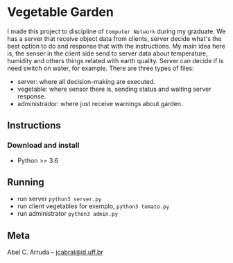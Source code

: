 # Vegetable Garden
I made this project to discipline of `Computer Network` during my graduate. We has a server
that receive object data from clients, server decide what's the best option to do and response that
with the instructions. My main idea here is, the senser in the client side send to server data about temperature,
humidity and others things related with earth quality. Server can decide if is need switch on water, for example.
There are three types of files: 
  - server: where all decision-making are executed.
  - vegetable: where sensor there is, sending status and waiting server response.
  - administrador: where just receive warnings about garden.

## Instructions
### Download and install
- Python >= 3.6

## Running
- run server ```python3 server.py```
- run client vegetables for exemplo, ```python3 tomato.py```
- run administrator ```python3 admin.py```

## Meta
Abel C. Arruda – jcabral@id.uff.br
